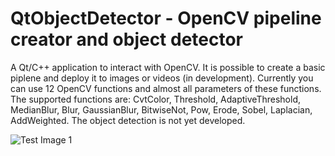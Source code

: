 # QtObjectDetector - OpenCV pipeline creator and object detector

A Qt/C++ application to interact with OpenCV. It is possible to create a basic piplene and deploy it to images or videos (in development). Currently you can use 12 OpenCV functions and almost all parameters of these functions. The supported functions are: CvtColor, Threshold, AdaptiveThreshold, MedianBlur, Blur, GaussianBlur, BitwiseNot, Pow, Erode, Sobel, Laplacian, AddWeighted. The object detection is not yet developed.

![Test Image 1](QtObjectTracker.bmp)

